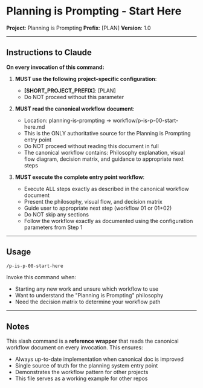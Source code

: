# Planning is Prompting - Start Here

**Project**: Planning is Prompting
**Prefix**: [PLAN]
**Version**: 1.0

---

## Instructions to Claude

**On every invocation of this command:**

1. **MUST use the following project-specific configuration**:
   - **[SHORT_PROJECT_PREFIX]**: [PLAN]
   - Do NOT proceed without this parameter

2. **MUST read the canonical workflow document**:
   - Location: planning-is-prompting → workflow/p-is-p-00-start-here.md
   - This is the ONLY authoritative source for the Planning is Prompting entry point
   - Do NOT proceed without reading this document in full
   - The canonical workflow contains: Philosophy explanation, visual flow diagram, decision matrix, and guidance to appropriate next steps

3. **MUST execute the complete entry point workflow**:
   - Execute ALL steps exactly as described in the canonical workflow document
   - Present the philosophy, visual flow, and decision matrix
   - Guide user to appropriate next step (workflow 01 or 01+02)
   - Do NOT skip any sections
   - Follow the workflow exactly as documented using the configuration parameters from Step 1

---

## Usage

```bash
/p-is-p-00-start-here
```

Invoke this command when:
- Starting any new work and unsure which workflow to use
- Want to understand the "Planning is Prompting" philosophy
- Need the decision matrix to determine your workflow path

---

## Notes

This slash command is a **reference wrapper** that reads the canonical workflow document on every invocation. This ensures:
- Always up-to-date implementation when canonical doc is improved
- Single source of truth for the planning system entry point
- Demonstrates the workflow pattern for other projects
- This file serves as a working example for other repos
